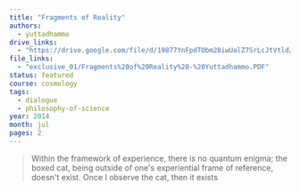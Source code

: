 ```yaml
---
title: "Fragments of Reality"
authors:
  - yuttadhammo
drive_links:
  - "https://drive.google.com/file/d/19877YnFpdTObm28iwUalZ7SrLcJtVtld/view?usp=drivesdk"
file_links:
  - "exclusive_01/Fragments%20of%20Reality%20-%20Yuttadhammo.PDF"
status: featured
course: cosmology
tags:
  - dialogue
  - philosophy-of-science
year: 2014
month: jul
pages: 2
---
```


> Within the framework of
experience, there is no quantum enigma; the boxed cat, being outside of one's
experiential frame of reference, doesn't exist.
Once I observe the cat, then it exists
